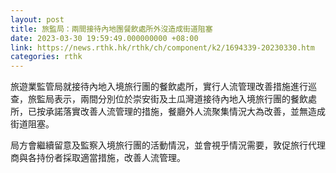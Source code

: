 ```yaml
---
layout: post
title: 旅監局：兩間接待內地團餐飲處所外沒造成街道阻塞
date: 2023-03-30 19:59:49.000000000 +08:00
link: https://news.rthk.hk/rthk/ch/component/k2/1694339-20230330.htm
categories: rthk
---
```


旅遊業監管局就接待內地入境旅行團的餐飲處所，實行人流管理改善措施進行巡查，旅監局表示，兩間分別位於崇安街及土瓜灣道接待內地入境旅行團的餐飲處所，已按承諾落實改善人流管理的措施，餐廳外人流聚集情況大為改善，並無造成街道阻塞。

局方會繼續留意及監察入境旅行團的活動情況，並會視乎情況需要，敦促旅行代理商與各持份者採取適當措施，改善人流管理。
